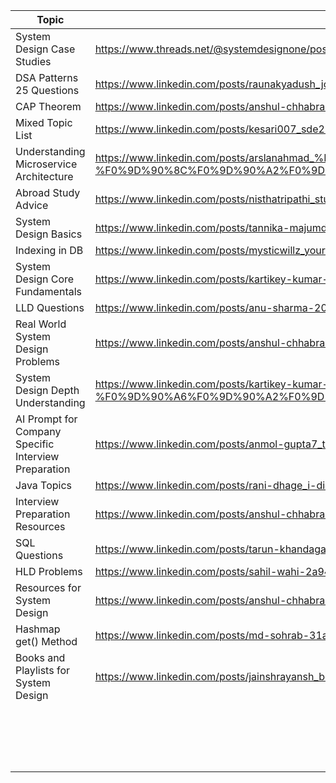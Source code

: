 | Topic | Link |
|-------|------|
| System Design Case Studies | https://www.threads.net/@systemdesignone/post/DC1ka5UNYMd?xmt=AQGzwJ0-SMsL6Mcldju82CFPrj-GPqLZ2cH69UuwKvfnQg |
| DSA Patterns 25 Questions | https://www.linkedin.com/posts/raunakyadush_jobs-freshers-hiring-activity-7346013048375033857-Yc6m |
| CAP Theorem | https://www.linkedin.com/posts/anshul-chhabra-46ba9b113_i-am-a-sr-software-engineer-at-microsoft-activity-7350877559858900993-jeV1 |
| Mixed Topic List | https://www.linkedin.com/posts/kesari007_sde2-interviewprep-hiring-activity-7349293880644640772-SWCx |
| Understanding Microservice Architecture | https://www.linkedin.com/posts/arslanahmad_%F0%9D%90%94%F0%9D%90%A7%F0%9D%90%9D%F0%9D%90%9E%F0%9D%90%AB%F0%9D%90%AC%F0%9D%90%AD%F0%9D%90%9A%F0%9D%90%A7%F0%9D%90%9D%F0%9D%90%A2%F0%9D%90%A7%F0%9D%90%A0-%F0%9D%90%8C%F0%9D%90%A2%F0%9D%90%9C%F0%9D%90%AB%F0%9D%90%A8%F0%9D%90%AC%F0%9D%90%9E-activity-7351566382255271936-tlOx |
| Abroad Study Advice | https://www.linkedin.com/posts/nisthatripathi_studyabroad-activity-7353272285048242179-66qN |
| System Design Basics | https://www.linkedin.com/posts/tannika-majumder-424a5040_without-leetcode-you-wont-pass-the-screening-activity-7353406576558317569-xj6v |
| Indexing in DB | https://www.linkedin.com/posts/mysticwillz_youre-in-a-backend-interview-they-ask-activity-7352670882038767616-SF1v |
| System Design Core Fundamentals | https://www.linkedin.com/posts/kartikey-kumar-srivastava-3969b8aa_if-i-were-your-interviewer-in-a-system-design-activity-7354367302928158721-lhjv |
| LLD Questions | https://www.linkedin.com/posts/anu-sharma-2002_tech-collab-activity-7355826868710789121-ee_n |
| Real World System Design Problems | https://www.linkedin.com/posts/anshul-chhabra-46ba9b113_i-am-a-senior-software-engineer-working-at-activity-7355954791182716929-nrs3 |
| System Design Depth Understanding | https://www.linkedin.com/posts/kartikey-kumar-srivastava-3969b8aa_%F0%9D%90%93%F0%9D%90%A1%F0%9D%90%A2%F0%9D%90%AC-%F0%9D%90%A9%F0%9D%90%A8%F0%9D%90%AC%F0%9D%90%AD-%F0%9D%90%A6%F0%9D%90%A2%F0%9D%90%A0%F0%9D%90%A1%F0%9D%90%AD-%F0%9D%90%A8%F0%9D%90%9F%F0%9D%90%9F%F0%9D%90%9E%F0%9D%90%A7%F0%9D%90%9D-ugcPost-7356088780761559040-KeSy |
| AI Prompt for Company Specific Interview Preparation | https://www.linkedin.com/posts/anmol-gupta7_this-is-the-most-powerful-deep-research-ai-activity-7355567752511721472-li4n |
| Java Topics | https://www.linkedin.com/posts/rani-dhage_i-didnt-like-java-until-i-found-this-activity-7356267656708087810-ud9j |
| Interview Preparation Resources | https://www.linkedin.com/posts/anshul-chhabra-46ba9b113_i-wish-i-couldve-given-this-software-engineering-activity-7351593527811768320-HNTJ |
| SQL Questions | https://www.linkedin.com/posts/tarun-khandagare_sql-datajobs-interviewpreparation-ugcPost-7357618786792869888-Bn4R |
| HLD Problems | https://www.linkedin.com/posts/sahil-wahi-2a947b1a9_most-people-i-came-across-have-fear-of-high-activity-7357296553507647489-5m1M |
| Resources for System Design | https://www.linkedin.com/posts/anshul-chhabra-46ba9b113_the-reason-youre-failing-at-system-design-activity-7356310312528044032-nn7H |
| Hashmap get() Method | https://www.linkedin.com/posts/md-sohrab-31a728196_java-hashmap-datastructures-activity-7357359422697832448-1ShW |
| Books and Playlists for System Design | https://www.linkedin.com/posts/jainshrayansh_books-udemy-youtube-activity-7359070833916497920-qwVa |
|  |  |
|  |  |
|  |  |
|  |  |
|  |  |
|  |  |
|  |  |
|  |  |
|  |  |
|  |  |
|  |  |
|  |  |
|  |  |
|  |  |
|  |  |
|  |  |
|  |  |
|  |  |
